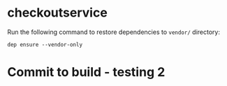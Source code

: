 # checkoutservice

Run the following command to restore dependencies to `vendor/` directory:

    dep ensure --vendor-only
    
    
# Commit to build - testing 2
